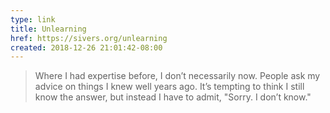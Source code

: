 ```yaml
---
type: link
title: Unlearning
href: https://sivers.org/unlearning
created: 2018-12-26 21:01:42-08:00
---
```

> Where I had expertise before, I don’t necessarily now. People ask my advice on things I knew well years ago. It’s tempting to think I still know the answer, but instead I have to admit, "Sorry. I don’t know."